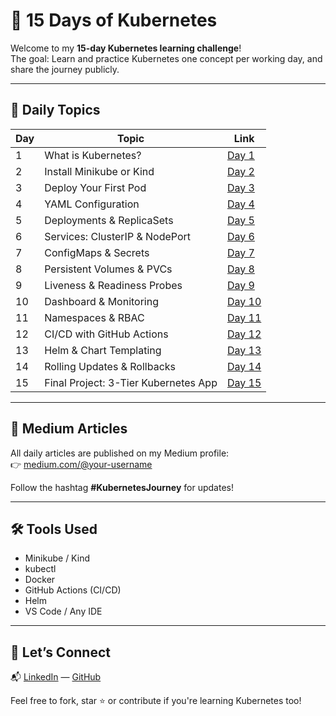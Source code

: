 # 🚀 15 Days of Kubernetes

Welcome to my **15-day Kubernetes learning challenge**!  
The goal: Learn and practice Kubernetes one concept per working day, and share the journey publicly.

---

## 📅 Daily Topics

| Day | Topic | Link |
|-----|-------|------|
| 1 | What is Kubernetes? | [Day 1](day1/) |
| 2 | Install Minikube or Kind | [Day 2](day2/) |
| 3 | Deploy Your First Pod | [Day 3](day3/) |
| 4 | YAML Configuration | [Day 4](day4/) |
| 5 | Deployments & ReplicaSets | [Day 5](day5/) |
| 6 | Services: ClusterIP & NodePort | [Day 6](day6/) |
| 7 | ConfigMaps & Secrets | [Day 7](day7/) |
| 8 | Persistent Volumes & PVCs | [Day 8](day8/) |
| 9 | Liveness & Readiness Probes | [Day 9](day9/) |
|10 | Dashboard & Monitoring | [Day 10](day10/) |
|11 | Namespaces & RBAC | [Day 11](day11/) |
|12 | CI/CD with GitHub Actions | [Day 12](day12/) |
|13 | Helm & Chart Templating | [Day 13](day13/) |
|14 | Rolling Updates & Rollbacks | [Day 14](day14/) |
|15 | Final Project: 3-Tier Kubernetes App | [Day 15](day15/) |

---

## 🔗 Medium Articles

All daily articles are published on my Medium profile:  
👉 [medium.com/@your-username](https://medium.com/@your-username)

Follow the hashtag **#KubernetesJourney** for updates!

---

## 🛠️ Tools Used

- Minikube / Kind
- kubectl
- Docker
- GitHub Actions (CI/CD)
- Helm
- VS Code / Any IDE

---

## 🙌 Let’s Connect

📬 [LinkedIn](https://linkedin.com/in/your-profile) — [GitHub](https://github.com/your-username)

Feel free to fork, star ⭐ or contribute if you're learning Kubernetes too!

